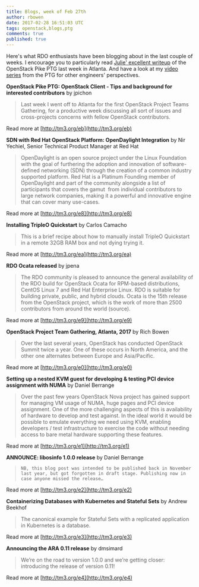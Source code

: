 ```yaml
---
title: Blogs, week of Feb 27th
author: rbowen
date: 2017-02-28 16:51:03 UTC
tags: openstack,blogs,ptg
comments: true
published: true
---
```


Here's what RDO enthusiasts have been blogging about in the last couple of weeks. I encourage you to particularly read [Julie' excellent writeup](http://tm3.org/eb) of the OpenStack Pike PTG last week in Atlanta. And have a look at my [video series](https://www.youtube.com/playlist?list=PL27cQhFqK1QzaZL1XrX_CzT7uCOWQ64xM) from the PTG for other engineers' perspectives.


**OpenStack Pike PTG: OpenStack Client  - Tips and background for interested contributors** by jpichon

> Last week I went off to Atlanta for the first OpenStack Project Teams Gathering, for a productive week discussing all sort of issues and cross-projects concerns with fellow OpenStack contributors.

Read more at [http://tm3.org/eb](http://tm3.org/eb)


**SDN with Red Hat OpenStack Platform: OpenDaylight Integration** by Nir Yechiel, Senior Technical Product Manager at Red Hat

> OpenDaylight is an open source project under the Linux Foundation with the goal of furthering the adoption and innovation of software-defined networking (SDN) through the creation of a common industry supported platform. Red Hat is a Platinum Founding member of OpenDaylight and part of the community alongside a list of participants that covers the gamut  from individual contributors to large network companies, making it a powerful and innovative engine that can cover many use-cases.

Read more at [http://tm3.org/e8](http://tm3.org/e8)


**Installing TripleO Quickstart** by Carlos Camacho

> This is a brief recipe about how to  manually install TripleO Quickstart in a remote  32GB RAM box and not dying trying it.

Read more at [http://tm3.org/ea](http://tm3.org/ea)


**RDO Ocata released** by jpena

> The RDO community is pleased to announce the general availability of the RDO build for OpenStack Ocata for RPM-based distributions, CentOS Linux 7 and Red Hat Enterprise Linux.  RDO is suitable for building private, public, and hybrid clouds. Ocata is the 15th release from the OpenStack project, which is the work of more than 2500 contributors from around the world (source).

Read more at [http://tm3.org/e9](http://tm3.org/e9)


**OpenStack Project Team Gathering, Atlanta, 2017** by Rich Bowen

> Over the last several years, OpenStack has conducted OpenStack Summit  twice a year. One of these occurs in North America, and the other one alternates between Europe and Asia/Pacific.

Read more at [http://tm3.org/e0](http://tm3.org/e0)


**Setting up a nested KVM guest for developing & testing PCI device assignment with NUMA** by Daniel Berrange

> Over the past few years OpenStack Nova project has gained support for managing VM usage of NUMA, huge pages and PCI device assignment. One of the more challenging aspects of this is availability of hardware to develop and test against. In the ideal world it would be possible to emulate everything we need using KVM, enabling developers / test infrastructure to exercise the code without needing access to bare metal hardware supporting these features.

Read more at [http://tm3.org/e1](http://tm3.org/e1)


**ANNOUNCE: libosinfo 1.0.0 release** by Daniel Berrange

>     NB, this blog post was intended to be published back in November last year, but got forgotten in draft stage. Publishing now in case anyone missed the release…  

Read more at [http://tm3.org/e2](http://tm3.org/e2)


**Containerizing Databases with Kubernetes and Stateful Sets** by Andrew Beekhof

> The canonical example  for Stateful Sets with a replicated application in Kubernetes is a  database.

Read more at [http://tm3.org/e3](http://tm3.org/e3)


**Announcing the ARA 0.11 release** by dmsimard

> We’re on the road to version 1.0.0 and we’re getting closer: introducing the release of version 0.11!

Read more at [http://tm3.org/e4](http://tm3.org/e4)
